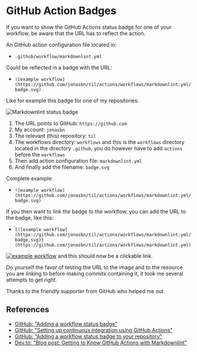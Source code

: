 # GitHub Action Badges

If you want to show the GitHub Actions status badge for one of your workflow, be aware that the URL has to reflect the action.

An GitHub action configuration file located in:

- `.github/workflow/markdownlint.yml`

Could be reflected in a badge with the URL:

- `![example workflow](https://github.com/jonasbn/til/actions/workflows/markdownlint.yml/badge.svg)`

Like for example this badge for one of my repositories:

![Markdownlint status badge](https://github.com/jonasbn/til/actions/workflows/markdownlint.yml/badge.svg)

1. The URL points to GitHub: `https://github.com`
2. My account: `jonasbn`
3. The relevant (this) repository: `til`
4. The workflows directory: `workflows` and this is the `workflows` directory located in the directory `.github`, you do however have to add `actions` before the `workflows`
5. Then add action configuration file: `markdownlint.yml`
6. And finally add the filename: `badge.svg`

Complete example:

- `![example workflow](https://github.com/jonasbn/til/actions/workflows/markdownlint.yml/badge.svg)`

If you then want to link the badge to the workflow, you can add the URL to the badge, like this:

- `[![example workflow](https://github.com/jonasbn/til/actions/workflows/markdownlint.yml/badge.svg)](https://github.com/jonasbn/til/actions/workflows/markdownlint.yml)`

[![example workflow](https://github.com/jonasbn/til/actions/workflows/markdownlint.yml/badge.svg)](https://github.com/jonasbn/til/actions/workflows/markdownlint.yml) and this should now be a clickable link.

Do yourself the favor of testing the URL to the image and to the resource you are linking to before making commits containing it, it took me several attempts to get right.

Thanks to the friendly supporter from GitHub who helped me out.

## References

- [GitHub: "Adding a workflow status badge"](https://docs.github.com/en/actions/monitoring-and-troubleshooting-workflows/adding-a-workflow-status-badge)
- [GitHub: "Setting up continuous integration using GitHub Actions"][github_actions]
- [GitHub: "Adding a workflow status badge to your repository"][github_badges]
- [Dev.to: "Blog post: Getting to Know GitHub Actions with Markdownlint"](https://dev.to/jonasbn/blog-post-getting-to-know-github-actions-3m61)

[github_actions]: https://help.github.com/en/github/automating-your-workflow-with-github-actions/setting-up-continuous-integration-using-github-actions
[github_badges]: https://help.github.com/en/github/automating-your-workflow-with-github-actions/configuring-a-workflow#adding-a-workflow-status-badge-to-your-repository
